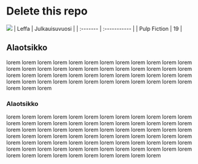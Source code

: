 # Delete this repo

![](https://pbs.twimg.com/profile_images/742877069793742848/c0Ec2mTU.jpg)
| Leffa | Julkauisuvuosi |
| :------- | :----------- |
| Pulp Fiction | 19 |
## Alaotsikko
lorem lorem lorem lorem lorem lorem lorem lorem lorem lorem lorem lorem lorem lorem lorem lorem lorem lorem lorem lorem lorem lorem lorem lorem lorem lorem lorem lorem lorem lorem lorem lorem lorem lorem lorem lorem lorem lorem lorem lorem lorem lorem lorem lorem lorem lorem lorem lorem lorem lorem lorem

### Alaotsikko
lorem lorem lorem lorem lorem lorem lorem lorem lorem lorem lorem lorem lorem lorem lorem lorem lorem lorem lorem lorem lorem lorem lorem lorem lorem lorem lorem lorem lorem lorem lorem lorem lorem lorem lorem lorem lorem lorem lorem lorem lorem lorem lorem lorem lorem lorem lorem lorem lorem lorem lorem lorem lorem lorem lorem lorem lorem lorem lorem lorem lorem lorem lorem lorem lorem lorem lorem lorem lorem lorem lorem lorem lorem lorem lorem lorem lorem lorem lorem lorem lorem lorem
